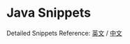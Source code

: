 # Java Snippets

Detailed Snippets Reference: [英文](https://wscats.github.io/java-snippets/java.html) / [中文](https://wscats.gitee.io/java-snippets/java.html)
